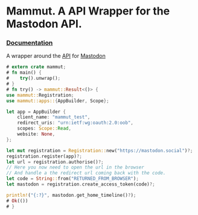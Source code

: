 # Mammut. A API Wrapper for the Mastodon API.

### [Documentation](https://docs.rs/mammut/)

A wrapper around the [API](https://github.com/tootsuite/mastodon/blob/master/docs/Using-the-API/API.md#tag) for [Mastodon](https://mastodon.social/)

```rust
# extern crate mammut;
# fn main() {
#    try().unwrap();
# }
# fn try() -> mammut::Result<()> {
use mammut::Registration;
use mammut::apps::{AppBuilder, Scope};

let app = AppBuilder {
    client_name: "mammut_test",
    redirect_uris: "urn:ietf:wg:oauth:2.0:oob",
    scopes: Scope::Read,
    website: None,
};

let mut registration = Registration::new("https://mastodon.social")?;
registration.register(app)?;
let url = registration.authorise()?;
// Here you now need to open the url in the browser
// And handle a the redirect url coming back with the code.
let code = String::from("RETURNED_FROM_BROWSER");
let mastodon = registration.create_access_token(code)?;

println!("{:?}", mastodon.get_home_timeline()?);
# Ok(())
# }
```
